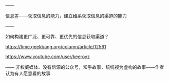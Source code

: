 ——

信息差——获取信息的能力，建立维系获取信息的渠道的能力

——

如何构建更广泛、更可靠、更优先的信息获取渠道？

https://time.geekbang.org/column/article/12561

https://www.youtube.com/user/keeroyz

——
非权威媒体、没有信源的公众号，知乎故事，统统视为虚构的故事——作者认为有人愿意看的故事

